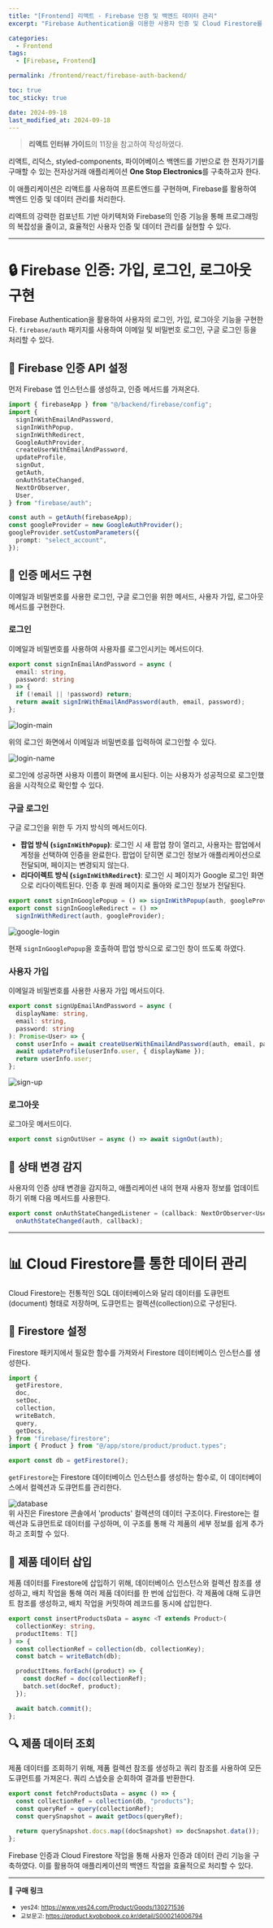 ```yaml
---
title: "[Frontend] 리액트 - Firebase 인증 및 백엔드 데이터 관리"
excerpt: "Firebase Authentication을 이용한 사용자 인증 및 Cloud Firestore를 사용한 데이터 관리 방법"

categories:
  - Frontend
tags:
  - [Firebase, Frontend]

permalink: /frontend/react/firebase-auth-backend/

toc: true
toc_sticky: true

date: 2024-09-18
last_modified_at: 2024-09-18
---
```


> **리액트 인터뷰 가이드**의 11장을 참고하여 작성하였다.

리액트, 리덕스, styled-components, 파이어베이스 백엔드를 기반으로 한 전자기기를 구매할 수 있는 전자상거래 애플리케이션 **One Stop Electronics**를 구축하고자 한다.

이 애플리케이션은 리액트를 사용하여 프론트엔드를 구현하며, Firebase를 활용하여 백엔드 인증 및 데이터 관리를 처리한다.

리액트의 강력한 컴포넌트 기반 아키텍처와 Firebase의 인증 기능을 통해 프로그래밍의 복잡성을 줄이고, 효율적인 사용자 인증 및 데이터 관리를 실현할 수 있다.

---

# 🔒 Firebase 인증: 가입, 로그인, 로그아웃 구현

Firebase Authentication을 활용하여 사용자의 로그인, 가입, 로그아웃 기능을 구현한다. `firebase/auth` 패키지를 사용하여 이메일 및 비밀번호 로그인, 구글 로그인 등을 처리할 수 있다.

## 🔑 Firebase 인증 API 설정

먼저 Firebase 앱 인스턴스를 생성하고, 인증 메서드를 가져온다.

```ts
import { firebaseApp } from "@/backend/firebase/config";
import {
  signInWithEmailAndPassword,
  signInWithPopup,
  signInWithRedirect,
  GoogleAuthProvider,
  createUserWithEmailAndPassword,
  updateProfile,
  signOut,
  getAuth,
  onAuthStateChanged,
  NextOrObserver,
  User,
} from "firebase/auth";

const auth = getAuth(firebaseApp);
const googleProvider = new GoogleAuthProvider();
googleProvider.setCustomParameters({
  prompt: "select_account",
});
```

## 🔄 인증 메서드 구현

이메일과 비밀번호를 사용한 로그인, 구글 로그인을 위한 메서드, 사용자 가입, 로그아웃 메서드를 구현한다.

<h3>로그인</h3>

이메일과 비밀번호를 사용하여 사용자를 로그인시키는 메서드이다.

```ts
export const signInEmailAndPassword = async (
  email: string,
  password: string
) => {
  if (!email || !password) return;
  return await signInWithEmailAndPassword(auth, email, password);
};
```

![login-main](/assets/images/posts_img/frontend/login-main.png)

위의 로그인 화면에서 이메일과 비밀번호를 입력하여 로그인할 수 있다.

![login-name](/assets/images/posts_img/frontend/login-name.png)

로그인에 성공하면 사용자 이름이 화면에 표시된다. 이는 사용자가 성공적으로 로그인했음을 시각적으로 확인할 수 있다.

<h3>구글 로그인</h3>

구글 로그인을 위한 두 가지 방식의 메서드이다.

- **팝업 방식 (`signInWithPopup`)**: 로그인 시 새 팝업 창이 열리고, 사용자는 팝업에서 계정을 선택하여 인증을 완료한다. 팝업이 닫히면 로그인 정보가 애플리케이션으로 전달되며, 페이지는 변경되지 않는다.
- **리다이렉트 방식 (`signInWithRedirect`)**: 로그인 시 페이지가 Google 로그인 화면으로 리다이렉트된다. 인증 후 원래 페이지로 돌아와 로그인 정보가 전달된다.

```ts
export const signInGooglePopup = () => signInWithPopup(auth, googleProvider);
export const signInGoogleRedirect = () =>
  signInWithRedirect(auth, googleProvider);
```

![google-login](/assets/images/posts_img/frontend/google-login.png)

현재 `signInGooglePopup`을 호출하여 팝업 방식으로 로그인 창이 뜨도록 하였다.

<h3>사용자 가입</h3>

이메일과 비밀번호를 사용한 사용자 가입 메서드이다.

```ts
export const signUpEmailAndPassword = async (
  displayName: string,
  email: string,
  password: string
): Promise<User> => {
  const userInfo = await createUserWithEmailAndPassword(auth, email, password);
  await updateProfile(userInfo.user, { displayName });
  return userInfo.user;
};
```

![sign-up](/assets/images/posts_img/frontend/sign-up.png)

<h3>로그아웃</h3>

로그아웃 메서드이다.

```ts
export const signOutUser = async () => await signOut(auth);
```

## 🔔 상태 변경 감지

사용자의 인증 상태 변경을 감지하고, 애플리케이션 내의 현재 사용자 정보를 업데이트하기 위해 다음 메서드를 사용한다.

```ts
export const onAuthStateChangedListener = (callback: NextOrObserver<User>) =>
  onAuthStateChanged(auth, callback);
```

---

# 📊 Cloud Firestore를 통한 데이터 관리

Cloud Firestore는 전통적인 SQL 데이터베이스와 달리 데이터를 도큐먼트(document) 형태로 저장하며, 도큐먼트는 컬렉션(collection)으로 구성된다.

## 📂 Firestore 설정

Firestore 패키지에서 필요한 함수를 가져와서 Firestore 데이터베이스 인스턴스를 생성한다.

```ts
import {
  getFirestore,
  doc,
  setDoc,
  collection,
  writeBatch,
  query,
  getDocs,
} from "firebase/firestore";
import { Product } from "@/app/store/product/product.types";

export const db = getFirestore();
```

`getFirestore`는 Firestore 데이터베이스 인스턴스를 생성하는 함수로, 이 데이터베이스에서 컬렉션과 도큐먼트를 관리한다.

![database](/assets/images/posts_img/frontend/database.png)  
위 사진은 Firestore 콘솔에서 'products' 컬렉션의 데이터 구조이다. Firestore는 컬렉션과 도큐먼트로 데이터를 구성하며, 이 구조를 통해 각 제품의 세부 정보를 쉽게 추가하고 조회할 수 있다.

## 📝 제품 데이터 삽입

제품 데이터를 Firestore에 삽입하기 위해, 데이터베이스 인스턴스와 컬렉션 참조를 생성하고, 배치 작업을 통해 여러 제품 데이터를 한 번에 삽입한다. 각 제품에 대해 도큐먼트 참조를 생성하고, 배치 작업을 커밋하여 레코드를 동시에 삽입한다.

```ts
export const insertProductsData = async <T extends Product>(
  collectionKey: string,
  productItems: T[]
) => {
  const collectionRef = collection(db, collectionKey);
  const batch = writeBatch(db);

  productItems.forEach((product) => {
    const docRef = doc(collectionRef);
    batch.set(docRef, product);
  });

  await batch.commit();
};
```

## 🔍 제품 데이터 조회

제품 데이터를 조회하기 위해, 제품 컬렉션 참조를 생성하고 쿼리 참조를 사용하여 모든 도큐먼트를 가져온다. 쿼리 스냅숏을 순회하여 결과를 반환한다.

```ts
export const fetchProductsData = async () => {
  const collectionRef = collection(db, "products");
  const queryRef = query(collectionRef);
  const querySnapshot = await getDocs(queryRef);

  return querySnapshot.docs.map((docSnapshot) => docSnapshot.data());
};
```

Firebase 인증과 Cloud Firestore 작업을 통해 사용자 인증과 데이터 관리 기능을 구축하였다.
이를 활용하여 애플리케이션의 백엔드 작업을 효율적으로 처리할 수 있다.

---

🔗 **구매 링크**

- <small>yes24: <a href="https://www.yes24.com/Product/Goods/130271536">https://www.yes24.com/Product/Goods/130271536</a></small>
- <small>교보문고: <a href="https://product.kyobobook.co.kr/detail/S000214006794">https://product.kyobobook.co.kr/detail/S000214006794</a></small>
